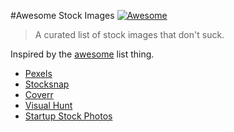#Awesome Stock Images [![Awesome](https://cdn.rawgit.com/sindresorhus/awesome/d7305f38d29fed78fa85652e3a63e154dd8e8829/media/badge.svg)](https://github.com/sindresorhus/awesome)

> A curated list of stock images that don't suck.

Inspired by the [awesome](https://github.com/sindresorhus/awesome) list thing.

- [Pexels](https://www.pexels.com/)
- [Stocksnap](https://stocksnap.io/)
- [Coverr](http://coverr.co/)
- [Visual Hunt](http://visualhunt.com/)
- [Startup Stock Photos](http://startupstockphotos.com/)
